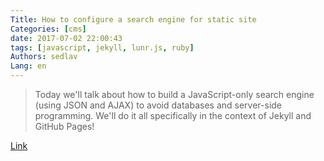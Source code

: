 ```yaml
---
Title: How to configure a search engine for static site
Categories: [cms]
date: 2017-07-02 22:00:43
tags: [javascript, jekyll, lunr.js, ruby]
Authors: sedlav
Lang: en
---
```


> Today we'll talk about how to build a JavaScript-only search engine (using JSON and AJAX) to avoid databases and server-side programming. We'll do it all specifically in the context of Jekyll and GitHub Pages!

[Link](http://frontendcollisionblog.com/javascript/jekyll/tutorial/2015/03/26/getting-started-with-a-search-engine-for-your-site-no-server-required.html)
